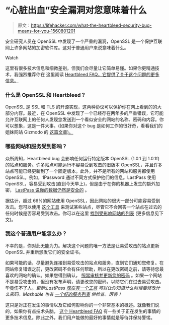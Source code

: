 # “心脏出血”安全漏洞对您意味着什么

> 原文：<https://lifehacker.com/what-the-heartbleed-security-bug-means-for-you-1560801201>

安全研究人员在 OpenSSL 中发现了一个严重的漏洞，OpenSSL 是一个保护互联网上许多网站的加密软件库。这对于普通用户来说意味着什么。

Watch

这里有很多技术信息和细微差别，但我们会尽量让它简单易懂。如果你更精通技术，我强烈推荐你在 这里阅读 [Heartbleed FAQ，它提供了关于这个问题的更多信息。](http://heartbleed.com/)

### 什么是 OpenSSL 和 Heartbleed？

OpenSSL 是 SSL 和 TLS 的开源实现，这两种协议可以保护你在网上看到的的大部分内容。最近，在 OpenSSL 中发现了一个已经存在两年多的严重错误，它可能允许互联网上的任何人发现您发送到一个看似安全的网站的名称、密码和内容。你可以想象，这是一件大事。(如果你对这个 bug 是如何工作的很好奇，看看我们的姐妹网站 Gizmodo 的 [这篇文章)。](https://gizmodo.com/how-heartbleed-works-the-code-behind-the-internets-se-1561341209)

### 哪些网站和服务受到影响？

众所周知，Heartbleed bug 会影响任何运行特定版本 OpenSSL (1.0.1 到 1.0.1f)的站点和服务。许多站点可能运行不容易受到攻击的旧版本 OpenSSL，并且许多站点可能已经更新到了一个固定版本。此外，并不是所有的网站和服务都使用 OpenSSL。例如，1Password 通过不同方式保护他们的信息。LastPass 使用 OpenSSL，容易受到攻击(直到今天早上)，但是由于在你的机器上发生的额外加密， [LastPass 说你的数据仍然是安全的](http://blog.lastpass.com/2014/04/lastpass-and-heartbleed-bug.html) 。

据估计，超过 66%的网站使用 OpenSSL，因此网站的很大一部分可能容易受到攻击。您可以使用 [这个工具](http://filippo.io/Heartbleed/) 来测试某些站点，尽管它不会回答一个站点在过去的任何时候是否容易受到攻击。你可以在这里 [找到受影响网站的列表](https://lifehacker.com/this-list-reveals-the-heartbleed-affected-passwords-to-1561755048) (更多信息见下文)。

### 我这个普通用户能怎么办？

不幸的是，你对此无能为力。解决这个问题的唯一方法是让易受攻击的站点更新 OpenSSL 并重新颁发它们的安全证书。

如果可能的话，尽量避免连接到易受攻击的站点和服务，直到它们通知您修复。在网站修复错误之前，更改密码不会有任何帮助，所以在更改密码之前，请等待您最喜欢的网站的确认。如果您得到确认， [照常审核并更新您的密码](https://lifehacker.com/how-to-audit-and-update-your-passwords-after-a-service-5712907) 。如果一个网站不是易受攻击的，但没有发布声明，请更改您的密码，以防它们在过去易受攻击。毕竟伤不了人。*更新:LastPass* [*现在有一个工具*](http://lifehacker.com/lastpass-now-tells-you-which-heartbleed-affected-passwo-1561522244) *可以让你知道什么时候要修改什么密码。Mashable 也有* [*一个好的服务列表*](https://lifehacker.com/this-list-reveals-the-heartbleed-affected-passwords-to-1561755048) *供检查。厉害！*

这只是对正在发生的事情以及它如何影响你的一个非常基本的概述。就像我们说的，如果你有点技术头脑， [这个 Heartbleed FAQ](http://heartbleed.com/) 有一些关于正在发生的事情的更多技术信息。除此之外，我们用户能做的最好的事情就是等待并保持警惕。
